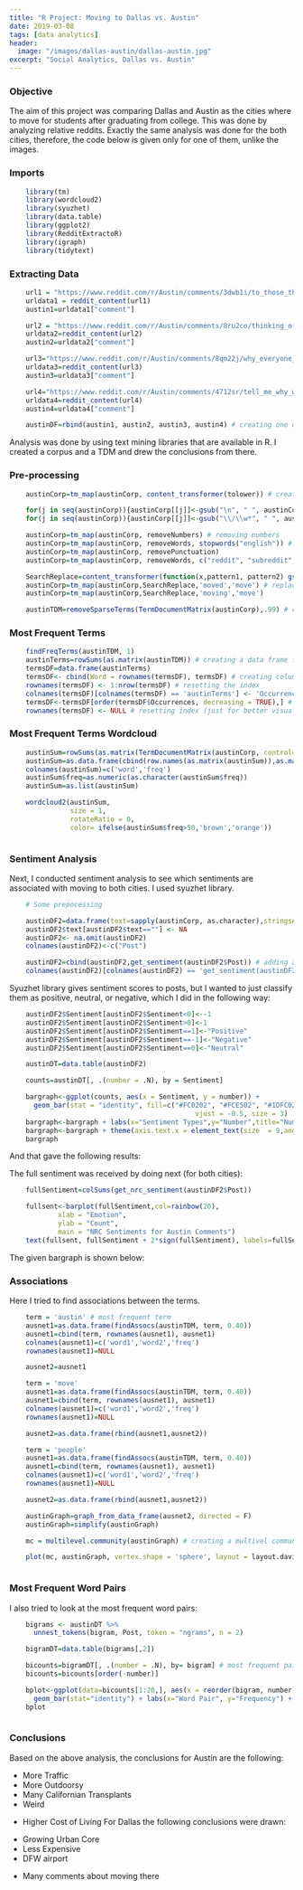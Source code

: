 ```yaml
---
title: "R Project: Moving to Dallas vs. Austin"
date: 2019-03-08
tags: [data analytics]
header:
  image: "/images/dallas-austin/dallas-austin.jpg"
excerpt: "Social Analytics, Dallas vs. Austin"
---
```

### Objective
The aim of this project was comparing Dallas and Austin as the cities where to move for students after graduating from college. This was done by analyzing relative reddits. Exactly the same analysis was done for the both cities, therefore, the code below is given only for one of them, unlike the images.

### Imports
```r
    library(tm)
    library(wordcloud2)
    library(syuzhet)
    library(data.table)
    library(ggplot2)
    library(RedditExtractoR)
    library(igraph)
    library(tidytext)
```
### Extracting Data
```r
    url1 = "https://www.reddit.com/r/Austin/comments/3dwb1i/to_those_that_have_moved_to_austin_from_another/"
    urldata1 = reddit_content(url1)
    austin1=urldata1["comment"]

    url2 = "https://www.reddit.com/r/Austin/comments/8ru2co/thinking_of_moving_to_austin/"
    urldata2=reddit_content(url2)
    austin2=urldata2["comment"]

    url3="https://www.reddit.com/r/Austin/comments/8qm22j/why_everyone_is_still_moving_to_austin/"
    urldata3=reddit_content(url3)
    austin3=urldata3["comment"]

    url4="https://www.reddit.com/r/Austin/comments/4712sr/tell_me_why_we_shouldnt_move_to_austin_from_nyc/"
    urldata4=reddit_content(url4)
    austin4=urldata4["comment"]

    austinDF=rbind(austin1, austin2, austin3, austin4) # creating one data frame
```
Analysis was done by using text mining libraries that are available in R. I created a corpus and a TDM and drew the conclusions from there.

### Pre-processing
```r
    austinCorp=tm_map(austinCorp, content_transformer(tolower)) # creating the corpus

    for(j in seq(austinCorp)){austinCorp[[j]]<-gsub("\n", " ", austinCorp[[j]])} # replacing empty lines with spaces
    for(j in seq(austinCorp)){austinCorp[[j]]<-gsub("\\/\\w*", " ", austinCorp[[j]])} # replacing "/" with space

    austinCorp=tm_map(austinCorp, removeNumbers) # removing numbers
    austinCorp=tm_map(austinCorp, removeWords, stopwords("english")) # removing stopwords
    austinCorp=tm_map(austinCorp, removePunctuation)
    austinCorp=tm_map(austinCorp, removeWords, c("reddit", "subreddit", "lol", "amp", "deleted", "http", "https", "like", "just", "can", "lot", "will", "get", "many", "really", "city", "one")) # removing words that do not have relevant meaning and might skew the results

    SearchReplace=content_transformer(function(x,pattern1, pattern2) gsub(pattern1,pattern2,x)) # creating a replace function
    austinCorp=tm_map(austinCorp,SearchReplace,'moved','move') # replacing same-root words with the main word
    austinCorp=tm_map(austinCorp,SearchReplace,'moving','move')

    austinTDM=removeSparseTerms(TermDocumentMatrix(austinCorp),.99) # creating a TDM with 99% frequency
```
### Most Frequent Terms
```r
    findFreqTerms(austinTDM, 1)
    austinTerms=rowSums(as.matrix(austinTDM)) # creating a data frame for the terms
    termsDF=data.frame(austinTerms)
    termsDF<- cbind(Word = rownames(termsDF), termsDF) # creating column from the index
    rownames(termsDF) <- 1:nrow(termsDF) # resetting the index
    colnames(termsDF)[colnames(termsDF) == 'austinTerms'] <- 'Occurrences' # renaming the column
    termsDF<-termsDF[order(termsDF$Occurrences, decreasing = TRUE),] # sorting in descending order  
    rownames(termsDF) <- NULL # resetting index (just for better visualization)
```
### Most Frequent Terms Wordcloud
```r
    austinSum=rowSums(as.matrix(TermDocumentMatrix(austinCorp, control=list(stopwords=T))))
    austinSum=as.data.frame(cbind(row.names(as.matrix(austinSum)),as.matrix(austinSum)))
    colnames(austinSum)=c('word','freq')
    austinSum$freq=as.numeric(as.character(austinSum$freq))
    austinSum=as.list(austinSum)

    wordcloud2(austinSum,
               size = 1,
               rotateRatio = 0,
               color= ifelse(austinSum$freq>50,'brown','orange'))
```
<img src="/images/dallas-austin/1.JPG" alt="">

### Sentiment Analysis
Next, I conducted sentiment analysis to see which sentiments are associated with moving to both cities. I used syuzhet library.
```r
    # Some prepocessing

    austinDF2=data.frame(text=sapply(austinCorp, as.character),stringsAsFactors = FALSE)
    austinDF2$text[austinDF2$text==""] <- NA
    austinDF2<- na.omit(austinDF2)
    colnames(austinDF2)<-c("Post")

    austinDF2=cbind(austinDF2,get_sentiment(austinDF2$Post)) # adding a sentiment column
    colnames(austinDF2)[colnames(austinDF2) == 'get_sentiment(austinDF2$Post)'] <- 'Sentiment' # changing column name
```
Syuzhet library gives sentiment scores to posts, but I wanted to just classify them as positive, neutral, or negative, which I did in the following way:
```r
    austinDF2$Sentiment[austinDF2$Sentiment<0]<--1
    austinDF2$Sentiment[austinDF2$Sentiment>0]<-1
    austinDF2$Sentiment[austinDF2$Sentiment==1]<-"Positive"
    austinDF2$Sentiment[austinDF2$Sentiment==-1]<-"Negative"
    austinDF2$Sentiment[austinDF2$Sentiment==0]<-"Neutral"

    austinDT=data.table(austinDF2)

    counts=austinDT[, .(number = .N), by = Sentiment]

    bargraph<-ggplot(counts, aes(x = Sentiment, y = number)) +
      geom_bar(stat = "identity", fill=c("#FC0202", "#FCE502", "#1DFC02")) + geom_text(aes(label=number), position = position_dodge(width = 1),
                                              vjust = -0.5, size = 3)
    bargraph<-bargraph + labs(x="Sentiment Types",y="Number",title="Number of Posts with Different Sentiments")
    bargraph<-bargraph + theme(axis.text.x = element_text(size  = 9,angle = 45,hjust = 1,vjust = 1))
    bargraph
```
And that gave the following results:
<img src="/images/dallas-austin/2.JPG" alt="">

The full sentiment was received by doing next (for both cities):
```r
    fullSentiment=colSums(get_nrc_sentiment(austinDF2$Post))

    fullsent<-barplot(fullSentiment,col=rainbow(20),
            xlab = "Emotion",
            ylab = "Count",
            main = "NRC Sentiments for Austin Comments")
    text(fullsent, fullSentiment + 2*sign(fullSentiment), labels=fullSentiment, pos=1, offset=-1, xpd=TRUE)
```
The given bargraph is shown below:
<img src="/images/dallas-austin/3.JPG" alt="">

### Associations
Here I tried to find associations between the terms.
```r
    term = 'austin' # most frequent term
    ausnet1=as.data.frame(findAssocs(austinTDM, term, 0.40))
    ausnet1=cbind(term, rownames(ausnet1), ausnet1)
    colnames(ausnet1)=c('word1','word2','freq')
    rownames(ausnet1)=NULL

    ausnet2=ausnet1

    term = 'move'
    ausnet1=as.data.frame(findAssocs(austinTDM, term, 0.40))
    ausnet1=cbind(term, rownames(ausnet1), ausnet1)
    colnames(ausnet1)=c('word1','word2','freq')
    rownames(ausnet1)=NULL

    ausnet2=as.data.frame(rbind(ausnet1,ausnet2))

    term = 'people'
    ausnet1=as.data.frame(findAssocs(austinTDM, term, 0.40))
    ausnet1=cbind(term, rownames(ausnet1), ausnet1)
    colnames(ausnet1)=c('word1','word2','freq')
    rownames(ausnet1)=NULL

    ausnet2=as.data.frame(rbind(ausnet1,ausnet2))

    austinGraph=graph_from_data_frame(ausnet2, directed = F)
    austinGraph=simplify(austinGraph)

    mc = multilevel.community(austinGraph) # creating a multivel community for the associations

    plot(mc, austinGraph, vertex.shape = 'sphere', layout = layout.davidson.harel, vertex.size=20, vertex.label.color = 'black')
```
<img src="/images/dallas-austin/4.JPG" alt="">

### Most Frequent Word Pairs
I also tried to look at the most frequent word pairs:
```r
    bigrams <- austinDT %>%
      unnest_tokens(bigram, Post, token = "ngrams", n = 2)

    bigramDT=data.table(bigrams[,2])

    bicounts=bigramDT[, .(number = .N), by= bigram] # most frequent pairs
    bicounts=bicounts[order(-number)]

    bplot<-ggplot(data=bicounts[1:20,], aes(x = reorder(bigram, number), y=number, fill=number)) +
      geom_bar(stat="identity") + labs(x="Word Pair", y="Frequency") + coord_flip() + scale_fill_gradient(low="#E80404", high="#FFB602")
    bplot
```
<img src="/images/dallas-austin/5.JPG" alt="">

### Conclusions
Based on the above analysis, the conclusions for Austin are the following:
* More Traffic
* More Outdoorsy
* Many Californian Transplants
* Weird
- Higher Cost of Living
For Dallas the following conclusions were drawn:
* Growing Urban Core
* Less Expensive
* DFW airport
- Many comments about moving there
